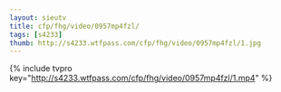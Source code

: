 ```yaml
--- 
layout: sieutv
title: cfp/fhg/video/0957mp4fzl/
tags: [s4233]
thumb: http://s4233.wtfpass.com/cfp/fhg/video/0957mp4fzl/1.jpg
---
```

{% include tvpro key="http://s4233.wtfpass.com/cfp/fhg/video/0957mp4fzl/1.mp4" %} 
